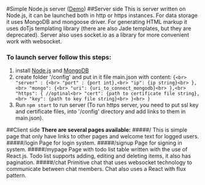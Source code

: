 #Simple Node.js server (<a target="_blank" href="https://ss-thx1138.rhcloud.com">Demo<a>)
##Server side
This is server written on Node.js, it can be launched both in http or https instances.
For data storage it uses MongoDB and mongoose driver.
For generating HTML markup it uses doTjs templating library (there are also Jade templates, but they are deprecated).
Server also uses socket.io as a library for more convenient work with websocket.
### To launch server follow this steps:
  1. install <a target="_blank" href="https://nodejs.org">Node.js<a> and <a target="_blank" href="http://docs.mongodb.org/manual">MongoDB<a>
  2. create folder '/config' and put in it file main.json with content:
    `{<br>
      "server" : {<br>
        "port" : {port int},<br>
        "ip": {ip string}<br>
      },<br>
    "mongo": {<br>
      "uri": {uri_to_connect_mongodb}<br>
    },<br>
    "https": { //optinal<br>
      "cert": {path to certificate file string},<br>
      "key": {path to key file string}<br>
    }<br>
  }`
  3. Run `npm start` to run server (To run https server, you need to put ssl key and certificate files, into '/config' directory and add links to them in main.json).

##Client side
<b>There are several pages available:</b>
#####/
This is simple page that only have links to other pages and welcome text for logged users.
#####/login
Page for login  system.
#####/signup
Page for signing in system.
#####/mypage
Page with todo list table written with the use of React.js. Todo list supports adding, editing and deleting items, it also has pagination.
#####/chat
Primitive chat that uses websocket technology to communicate between chat members. Chat also uses a React with flux pattern.
